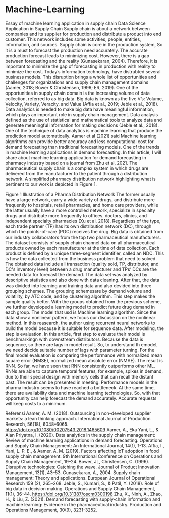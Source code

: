 # Machine-Learning
Essay of machine learning application in supply chain
Data Science Application in Supply Chain 
Supply chain is about a network between companies and its supplier for production and distribute a product into end customer. This network includes some activities, people, entities, information, and sources. Supply chain is core in the production system, So it is a must to forecast the production need accurately. The accurate production forecast leads to minimizing cost. However, there is a gap between forecasting and the reality (Gunasekaran, 2004). Therefore, it is important to minimize the gap of forecasting in production with reality to minimize the cost.
Today’s information technology, have distrubted several business models. This disruption brings a whole list of opportunities and challenges for organizations and supply chain management domains (Aamer, 2018; Bower & Christensen, 1996; ER, 2019). One of the opportunities in supply chain domain is the increasing volume of data collection, referred to as big data. Big data is known as the five V’s: Volume, Velocity, Variety, Veracity, and Value (Affia et al., 2019; Jeble et al., 2018). Data analytics is needed to make big data have meaningful information, which plays an important role in supply chain management. Data analysis defined as the use of statistical and mathematical tools to analyze data and generate meaningful information for making decisions (Jeble et al., 2018). One of the technique of data analytics is machine learning that produce the prediction model automatically. Aamer et al (2021) said Machine learning algorithms can provide better accuracy and less computational cost for demand forecasting than traditional forecasting models. One of the trends in machine learning applications in demand forecasting. In this article, I will share about machine learning application for demand forecasting in pharmacy industry based on a journal from Zhu et al, 2021.
The pharmaceutical supply chain is a complex system in which drugs are delivered from the manufacturer to the patient through a distribution network. A simplified pharmacy distribution network highlighting what is pertinent to our work is depicted in Figure 1.

Figure 1 Illustration of a Pharma Distribution Network
The former usually have a large network, carry a wide variety of drugs, and distribute more frequently to hospitals, retail pharmacies, and home care providers, while the latter usually have a more controlled network, specialize in specialty drugs and distribute more frequently to offices. doctors, clinics, and independent specialty pharmacies (Xu et al. 2018). Regardless of the type, each trade partner (TP) has its own distribution network (DC), through which the points-of-care (POC) receives the drug.
Big data is obtained from our industry collaborators from the top two pharmaceutical manufacturers. The dataset consists of supply chain channel data on all pharmaceutical products owned by each manufacturer at the time of data collection. Each product is defined by a unique three-segment identifier, called an NDC. This is how the data collected from the business problem that need to solved.
The obtained data include all transaction (quality sold, TP, distributor, and DC's inventory level) between a drug manufacturer and TPs’ DCs are the needed data for forecast the demand. The data set was analyzed by descriptive statistics and also done with data cleaning. After that, the data was divided into learning and training data and also devided into three grouping schemes. The grouping schemesare by demand volume and volatility, by ATC code, and by clustering algorithm. This step makes the sample quality better.
With the groups obtained from the previous scheme, we further developed a learning model to predict future drug demand in each group. The model that usd is Machine learning algorithm. Since the data show a nonlinear pattern, we focus our discussion on the nonlinear method. In this reasearch, the author using recurrent neural networks to build the model because it is suitable for sequence data. 
After modeling, the step is evaluation. In this article, first step to evaluate their model is benchmarkingn with downstream distributors. Because the data is sequence, so there are lags in model result. So, to understand th emodel, we need decide suitable number of lags with parameter turning. For the final model evaluation is comparing the performance with normalized mean square error (NMSE), normalized mean absolute error (NMAE).
The result is RNN. So far, we have seen that RNN consistently outperforms other ML. RNNs are able to capture temporal features, for example, spikes in demand, due to their special design with memory cells that can recall the distant past. The result can be presented in meeting. 
Performance models in the pharma industry seems to have reached a bottleneck. At the same time, there are availability data and machine learning technologies. So, with that opportunity can help forecast the demand accurately. Accurate requests will keep costs to a minimum.


Referensi
Aamer, A. M. (2018). Outsourcing in non-developed supplier markets: a lean thinking approach. International Journal of Production Research, 56(18), 6048–6065. https://doi.org/10.1080/00207543.2018.1465609
Aamer, A., Eka Yani, L., & Alan Priyatna, I. (2020). Data analytics in the supply chain management: Review of machine learning applications in demand forecasting. Operations and Supply Chain Management: An International Journal, 14(1), 1-13.
Affia, I., Yani, L. P. E., & Aamer, A. M. (2019). Factors affecting IoT adoption in food supply chain management. 9th International Conference on Operations and Supply Chain Management, 19–24. 
Bower, JL, Christensen, C. (1996). Disruptive technologies: Catching the wave. Journal of Product Innovation Management, 13(1), 43–53. 
Gunasekaran, A., 2004. Supply chain management: Theory and applications. European Journal of Operational Research 159 (2), 265–268.
Jeble, S., Kumari, S., & Patil, Y. (2018). Role of big data in decision making. Operations and Supply Chain Management, 11(1), 36–44. https://doi.org/10.31387/oscm0300198
Zhu, X., Ninh, A., Zhao, H., & Liu, Z. (2021). Demand forecasting with supply‐chain information and machine learning: Evidence in the pharmaceutical industry. Production and Operations Management, 30(9), 3231-3252.

